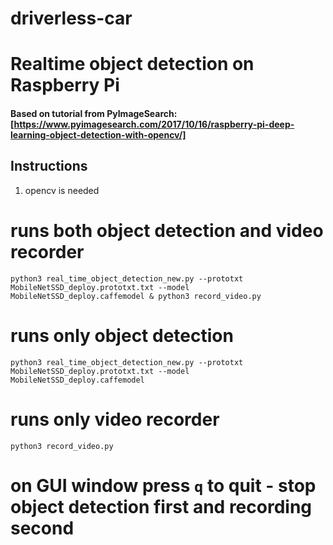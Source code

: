 # driverless-car
# Realtime object detection on Raspberry Pi

#### Based on tutorial from PyImageSearch: [https://www.pyimagesearch.com/2017/10/16/raspberry-pi-deep-learning-object-detection-with-opencv/]

## Instructions
1. opencv is needed

# runs both object detection and video recorder
`python3 real_time_object_detection_new.py --prototxt MobileNetSSD_deploy.prototxt.txt --model MobileNetSSD_deploy.caffemodel & python3 record_video.py`

# runs only object detection
`python3 real_time_object_detection_new.py --prototxt MobileNetSSD_deploy.prototxt.txt --model MobileNetSSD_deploy.caffemodel`

# runs only video recorder
`python3 record_video.py`

# on GUI window press `q` to quit - stop object detection first and recording second

